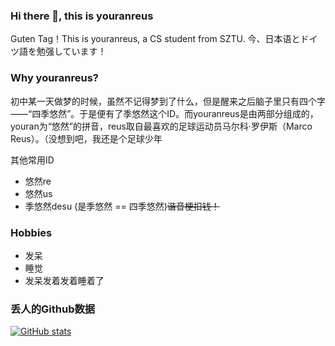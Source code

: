 ### Hi there 👋, this is youranreus
Guten Tag！This is youranreus, a CS student from SZTU. 今、日本语とドイツ語を勉强しています！

### Why youranreus?
初中某一天做梦的时候，虽然不记得梦到了什么，但是醒来之后脑子里只有四个字——“四季悠然”。于是便有了季悠然这个ID。而youranreus是由两部分组成的，youran为“悠然”的拼音，reus取自最喜欢的足球运动员马尔科·罗伊斯（Marco Reus）。（没想到吧，我还是个足球少年

其他常用ID
 - 悠然re
 - 悠然us
 - 季悠然desu (是季悠然 == 四季悠然)~~谐音梗扣钱！~~

### Hobbies
 - 发呆
 - 睡觉
 - 发呆发着发着睡着了

### 丢人的Github数据
[![GitHub stats](https://github-readme-stats.vercel.app/api?username=youranreus)](https://github.com/anuraghazra/github-readme-stats)


<!--
**youranreus/youranreus** is a ✨ _special_ ✨ repository because its `README.md` (this file) appears on your GitHub profile.

Here are some ideas to get you started:

- 🔭 I’m currently working on ...
- 🌱 I’m currently learning ...
- 👯 I’m looking to collaborate on ...
- 🤔 I’m looking for help with ...
- 💬 Ask me about ...
- 📫 How to reach me: ...
- 😄 Pronouns: ...
- ⚡ Fun fact: ...
-->

